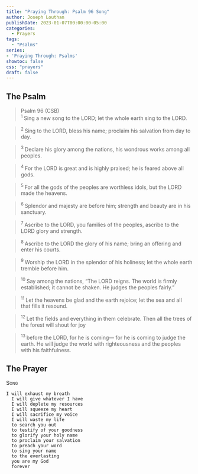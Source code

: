 ```yaml
---
title: "Praying Through: Psalm 96 Song"
author: Joseph Louthan
publishDate: 2023-01-07T00:00:00-05:00
categories:
  - Prayers
tags:
  - "Psalms"
series:
- 'Praying Through: Psalms'
showtoc: false
css: "prayers"
draft: false
---
```

## The Psalm

>Psalm 96 (CSB)  
><sup> 1  </sup>Sing a new song to the LORD; let the whole earth sing to the LORD. 

><sup> 2  </sup>Sing to the LORD, bless his name; proclaim his salvation from day to day. 

><sup> 3  </sup>Declare his glory among the nations, his wondrous works among all peoples. 

><sup> 4  </sup>For the LORD is great and is highly praised; he is feared above all gods. 

><sup> 5  </sup>For all the gods of the peoples are worthless idols, but the LORD made the heavens. 

><sup> 6  </sup>Splendor and majesty are before him; strength and beauty are in his sanctuary. 

><sup> 7  </sup>Ascribe to the LORD, you families of the peoples, ascribe to the LORD glory and strength. 

><sup> 8  </sup>Ascribe to the LORD the glory of his name; bring an offering and enter his courts. 

><sup> 9  </sup>Worship the LORD in the splendor of his holiness; let the whole earth tremble before him. 

><sup> 10  </sup>Say among the nations, “The LORD reigns. The world is firmly established; it cannot be shaken. He judges the peoples fairly.” 

><sup> 11  </sup>Let the heavens be glad and the earth rejoice; let the sea and all that fills it resound. 

><sup> 12  </sup>Let the fields and everything in them celebrate. Then all the trees of the forest will shout for joy 

><sup> 13  </sup>before the LORD, for he is coming— for he is coming to judge the earth. He will judge the world with righteousness and the peoples with his faithfulness.

## The Prayer

<div style="font-variant: small-caps;">
Song
</div>

```text
I will exhaust my breath
  I will give whatever I have
  I will deplete my resources
  I will squeeze my heart
  I will sacrifice my voice
  I will waste my life
  to search you out
  to testify of your goodness
  to glorify your holy name
  to proclaim your salvation
  to preach your word
  to sing your name
  to the everlasting
  you are my God
  forever
```
